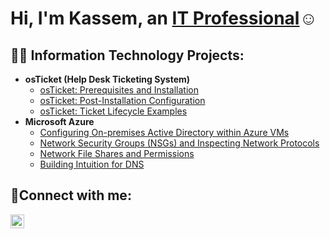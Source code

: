 <h1>Hi, I'm Kassem, an <a href="https://linkedin.com/in/kassem-smaili-821321277">IT Professional</a>☺</h1>

<h2>👨‍💻 Information Technology Projects:</h2>

- <b>osTicket (Help Desk Ticketing System)</b>
  - [osTicket: Prerequisites and Installation](https://github.com/Kasumi01/osTicket-Prerequisites-and-Installation)
  - [osTicket: Post-Installation Configuration](https://github.com/Kasumi01/osTicket-Post-Installation-Configuration)
  - [osTicket: Ticket Lifecycle Examples](https://github.com/Kasumi01/osTicket-Ticket-Lifecycle-Examples)
- <b>Microsoft Azure</b>
  - [Configuring On-premises Active Directory within Azure VMs](https://github.com/Kasumi01/Configuring-On-premises-Active-Directory-within-Azure-VMs)
  - [Network Security Groups (NSGs) and Inspecting Network Protocols](https://github.com/DanielRodriguezIT/Network-Security-Groups-NSGs-and-Inspecting-Network-Protocols)
  - [Network File Shares and Permissions](https://github.com/DanielRodriguezIT/Network-File-Shares-and-Permissions)
  - [Building Intuition for DNS](https://github.com/DanielRodriguezIT/Building-Intuition-for-DNS)

<h2>🤳Connect with me:</h2>


[<img align="left" alt="Josh | LinkedIn" width="22px" src="https://cdn.jsdelivr.net/npm/simple-icons@v3/icons/linkedin.svg" />][linkedin]



[linkedin]: https://linkedin.com/in/kassem-smaili-821321277
